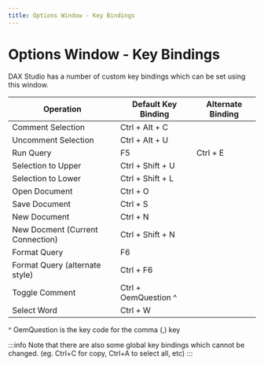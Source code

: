 ```yaml
---
title: Options Window - Key Bindings
---
```


# Options Window - Key Bindings

DAX Studio has a number of custom key bindings which can be set using this window. 

|**Operation** | **Default Key Binding** | **Alternate Binding** |
| --- | --- | --- | 
| Comment Selection                | Ctrl + Alt + C   | |
| Uncomment Selection              | Ctrl + Alt + U   | |
| Run Query                        | F5               | Ctrl + E |
| Selection to Upper               | Ctrl + Shift + U | |
| Selection to Lower               | Ctrl + Shift + L | |
| Open Document                    | Ctrl + O         | |
| Save Document                    | Ctrl + S         | |
| New Document                     | Ctrl + N         | |
| New Docment (Current Connection) | Ctrl + Shift + N | |
| Format Query | F6 | |
| Format Query (alternate style) | Ctrl + F6 | |
| Toggle Comment | Ctrl + OemQuestion ^ | |
| Select Word     |Ctrl + W | |

^ OemQuestion is the key code for the comma (,) key

:::info
Note that there are also some global key bindings which cannot be changed. (eg. Ctrl+C for copy, Ctrl+A to select all, etc)
:::